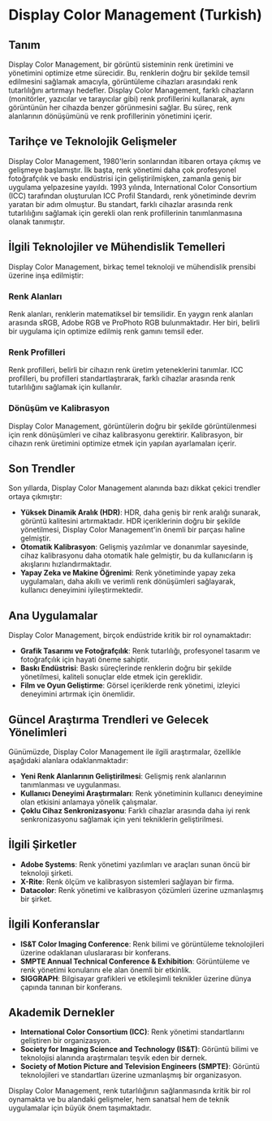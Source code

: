 # Display Color Management (Turkish)

## Tanım
Display Color Management, bir görüntü sisteminin renk üretimini ve yönetimini optimize etme sürecidir. Bu, renklerin doğru bir şekilde temsil edilmesini sağlamak amacıyla, görüntüleme cihazları arasındaki renk tutarlılığını artırmayı hedefler. Display Color Management, farklı cihazların (monitörler, yazıcılar ve tarayıcılar gibi) renk profillerini kullanarak, aynı görüntünün her cihazda benzer görünmesini sağlar. Bu süreç, renk alanlarının dönüşümünü ve renk profillerinin yönetimini içerir.

## Tarihçe ve Teknolojik Gelişmeler
Display Color Management, 1980'lerin sonlarından itibaren ortaya çıkmış ve gelişmeye başlamıştır. İlk başta, renk yönetimi daha çok profesyonel fotoğrafçılık ve baskı endüstrisi için geliştirilmişken, zamanla geniş bir uygulama yelpazesine yayıldı. 1993 yılında, International Color Consortium (ICC) tarafından oluşturulan ICC Profil Standardı, renk yönetiminde devrim yaratan bir adım olmuştur. Bu standart, farklı cihazlar arasında renk tutarlılığını sağlamak için gerekli olan renk profillerinin tanımlanmasına olanak tanımıştır.

## İlgili Teknolojiler ve Mühendislik Temelleri
Display Color Management, birkaç temel teknoloji ve mühendislik prensibi üzerine inşa edilmiştir:

### Renk Alanları
Renk alanları, renklerin matematiksel bir temsilidir. En yaygın renk alanları arasında sRGB, Adobe RGB ve ProPhoto RGB bulunmaktadır. Her biri, belirli bir uygulama için optimize edilmiş renk gamını temsil eder.

### Renk Profilleri
Renk profilleri, belirli bir cihazın renk üretim yeteneklerini tanımlar. ICC profilleri, bu profilleri standartlaştırarak, farklı cihazlar arasında renk tutarlılığını sağlamak için kullanılır.

### Dönüşüm ve Kalibrasyon
Display Color Management, görüntülerin doğru bir şekilde görüntülenmesi için renk dönüşümleri ve cihaz kalibrasyonu gerektirir. Kalibrasyon, bir cihazın renk üretimini optimize etmek için yapılan ayarlamaları içerir.

## Son Trendler
Son yıllarda, Display Color Management alanında bazı dikkat çekici trendler ortaya çıkmıştır:

- **Yüksek Dinamik Aralık (HDR)**: HDR, daha geniş bir renk aralığı sunarak, görüntü kalitesini artırmaktadır. HDR içeriklerinin doğru bir şekilde yönetilmesi, Display Color Management'in önemli bir parçası haline gelmiştir.
- **Otomatik Kalibrasyon**: Gelişmiş yazılımlar ve donanımlar sayesinde, cihaz kalibrasyonu daha otomatik hale gelmiştir, bu da kullanıcıların iş akışlarını hızlandırmaktadır.
- **Yapay Zeka ve Makine Öğrenimi**: Renk yönetiminde yapay zeka uygulamaları, daha akıllı ve verimli renk dönüşümleri sağlayarak, kullanıcı deneyimini iyileştirmektedir.

## Ana Uygulamalar
Display Color Management, birçok endüstride kritik bir rol oynamaktadır:

- **Grafik Tasarımı ve Fotoğrafçılık**: Renk tutarlılığı, profesyonel tasarım ve fotoğrafçılık için hayati öneme sahiptir.
- **Baskı Endüstrisi**: Baskı süreçlerinde renklerin doğru bir şekilde yönetilmesi, kaliteli sonuçlar elde etmek için gereklidir.
- **Film ve Oyun Geliştirme**: Görsel içeriklerde renk yönetimi, izleyici deneyimini artırmak için önemlidir.

## Güncel Araştırma Trendleri ve Gelecek Yönelimleri
Günümüzde, Display Color Management ile ilgili araştırmalar, özellikle aşağıdaki alanlara odaklanmaktadır:

- **Yeni Renk Alanlarının Geliştirilmesi**: Gelişmiş renk alanlarının tanımlanması ve uygulanması.
- **Kullanıcı Deneyimi Araştırmaları**: Renk yönetiminin kullanıcı deneyimine olan etkisini anlamaya yönelik çalışmalar.
- **Çoklu Cihaz Senkronizasyonu**: Farklı cihazlar arasında daha iyi renk senkronizasyonu sağlamak için yeni tekniklerin geliştirilmesi.

## İlgili Şirketler
- **Adobe Systems**: Renk yönetimi yazılımları ve araçları sunan öncü bir teknoloji şirketi.
- **X-Rite**: Renk ölçüm ve kalibrasyon sistemleri sağlayan bir firma.
- **Datacolor**: Renk yönetimi ve kalibrasyon çözümleri üzerine uzmanlaşmış bir şirket.

## İlgili Konferanslar
- **IS&T Color Imaging Conference**: Renk bilimi ve görüntüleme teknolojileri üzerine odaklanan uluslararası bir konferans.
- **SMPTE Annual Technical Conference & Exhibition**: Görüntüleme ve renk yönetimi konularını ele alan önemli bir etkinlik.
- **SIGGRAPH**: Bilgisayar grafikleri ve etkileşimli teknikler üzerine dünya çapında tanınan bir konferans.

## Akademik Dernekler
- **International Color Consortium (ICC)**: Renk yönetimi standartlarını geliştiren bir organizasyon.
- **Society for Imaging Science and Technology (IS&T)**: Görüntü bilimi ve teknolojisi alanında araştırmaları teşvik eden bir dernek.
- **Society of Motion Picture and Television Engineers (SMPTE)**: Görüntü teknolojileri ve standartları üzerine uzmanlaşmış bir organizasyon. 

Display Color Management, renk tutarlılığının sağlanmasında kritik bir rol oynamakta ve bu alandaki gelişmeler, hem sanatsal hem de teknik uygulamalar için büyük önem taşımaktadır.